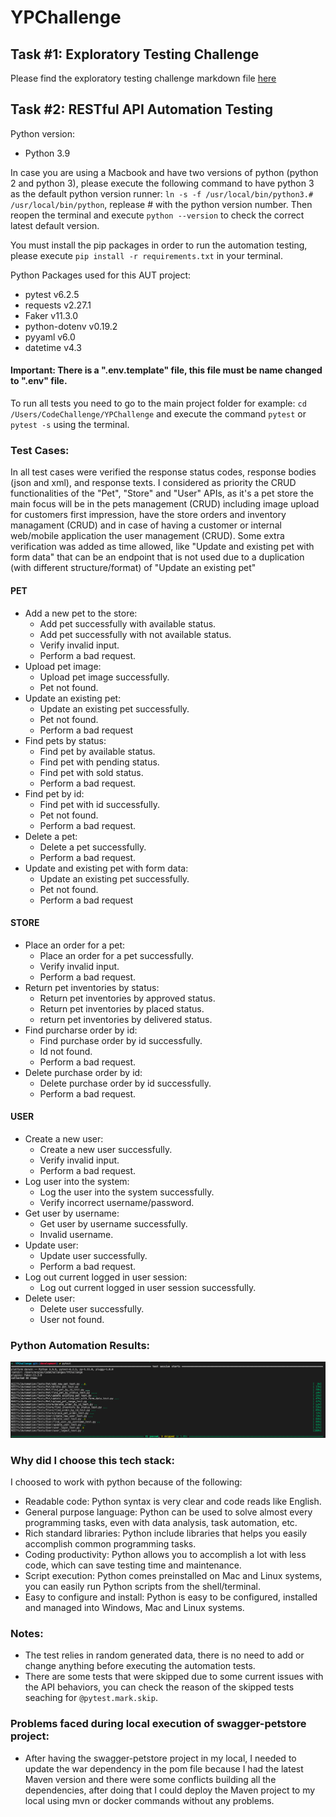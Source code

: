 # YPChallenge

## Task #1: Exploratory Testing Challenge
Please find the exploratory testing challenge markdown file [here](/Exploratory_Charters.md)

## Task #2: RESTful API Automation Testing
Python version:
- Python 3.9

In case you are using a Macbook and have two versions of python (python 2 and python 3), please execute the following command to have python 3 as the default python version runner: `ln -s -f /usr/local/bin/python3.# /usr/local/bin/python`, replease # with the python version number.
Then reopen the terminal and execute `python --version` to check the correct latest default version.

You must install the pip packages in order to run the automation testing, please execute `pip install -r requirements.txt` in your terminal.

Python Packages used for this AUT project:
- pytest v6.2.5
- requests v2.27.1
- Faker v11.3.0
- python-dotenv v0.19.2
- pyyaml v6.0
- datetime v4.3

#### Important: There is a **".env.template"** file, this file must be name changed to **".env"** file.

To run all tests you need to go to the main project folder for example: `cd /Users/CodeChallenge/YPChallenge` and execute the command `pytest` or `pytest -s` using the terminal.

### Test Cases:
In all test cases were verified the response status codes, response bodies (json and xml), and response texts.
I considered as priority the CRUD functionalities of the "Pet", "Store" and "User" APIs, as it's a pet store the main focus will be in the pets management (CRUD) including image upload for customers first impression, have the store orders and inventory managament (CRUD) and in case of having a customer or internal web/mobile application the user management (CRUD).
Some extra verification was added as time allowed, like "Update and existing pet with form data" that can be an endpoint that is not used due to a duplication (with different structure/format) of "Update an existing pet"
#### PET
- Add a new pet to the store:
  - Add pet successfully with available status.
  - Add pet successfully with not available status.
  - Verify invalid input.
  - Perform a bad request.
- Upload pet image:
  - Upload pet image successfully.
  - Pet not found.
- Update an existing pet:
  - Update an existing pet successfully.
  - Pet not found.
  - Perform a bad request
- Find pets by status:
  - Find pet by available status.
  - Find pet with pending status.
  - Find pet with sold status.
  - Perform a bad request.
- Find pet by id:
  - Find pet with id successfully.
  - Pet not found.
  - Perform a bad request.
- Delete a pet:
  - Delete a pet successfully.
  - Perform a bad request.
- Update and existing pet with form data:
  - Update an existing pet successfully.
  - Pet not found.
  - Perform a bad request

#### STORE
- Place an order for a pet:
  - Place an order for a pet successfully.
  - Verify invalid input.
  - Perform a bad request.
- Return pet inventories by status:
  - Return pet inventories by approved status.
  - Return pet inventories by placed status.
  - return pet inventories by delivered status.
- Find purcharse order by id:
  - Find purchase order by id successfully.
  - Id not found.
  - Perform a bad request.
- Delete purchase order by id:
  - Delete purchase order by id successfully.
  - Perform a bad request.

#### USER
- Create a new user:
  - Create a new user successfully.
  - Verify invalid input.
  - Perform a bad request.
- Log user into the system:
  - Log the user into the system successfully.
  - Verify incorrect username/password.
- Get user by username:
  - Get user by username successfully.
  - Invalid username.
- Update user:
  - Update user successfully.
  - Perform a bad request.
- Log out current logged in user session:
  - Log out current logged in user session successfully.
- Delete user:
  - Delete user successfully.
  - User not found.

### Python Automation Results:
![Automation Results](/automation_result.png?raw=true)

### Why did I choose this tech stack:
I choosed to work with python because of the following:
- Readable code: Python syntax is very clear and code reads like English.
- General purpose language: Python can be used to solve almost every programming tasks, even with data analysis, task automation, etc.
- Rich standard libraries: Python include libraries that helps you easily accomplish common programming tasks.
- Coding productivity: Python allows you to accomplish a lot with less code, which can save testing time and maintenance.
- Script execution: Python comes preinstalled on Mac and Linux systems, you can easily run Python scripts from the shell/terminal.
- Easy to configure and install: Python is easy to be configured, installed and managed into Windows, Mac and Linux systems.

### Notes:
- The test relies in random generated data, there is no need to add or change anything before executing the automation tests.
- There are some tests that were skipped due to some current issues with the API behaviors, you can check the reason of the skipped tests seaching for `@pytest.mark.skip`.

### Problems faced during local execution of swagger-petstore project:
- After having the swagger-petstore project in my local, I needed to update the war dependency in the pom file because I had the latest Maven version and there were some conflicts building all the dependencies, after doing that I could deploy the Maven project to my local using mvn or docker commands without any problems.

